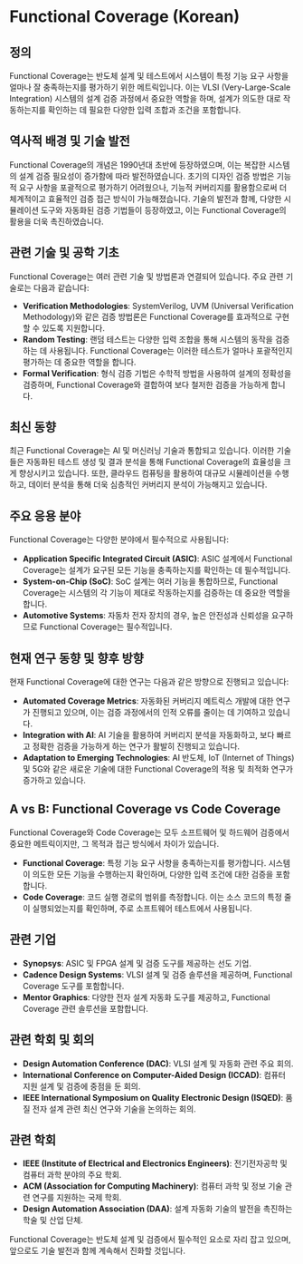 # Functional Coverage (Korean)

## 정의
Functional Coverage는 반도체 설계 및 테스트에서 시스템이 특정 기능 요구 사항을 얼마나 잘 충족하는지를 평가하기 위한 메트릭입니다. 이는 VLSI (Very-Large-Scale Integration) 시스템의 설계 검증 과정에서 중요한 역할을 하며, 설계가 의도한 대로 작동하는지를 확인하는 데 필요한 다양한 입력 조합과 조건을 포함합니다.

## 역사적 배경 및 기술 발전
Functional Coverage의 개념은 1990년대 초반에 등장하였으며, 이는 복잡한 시스템의 설계 검증 필요성이 증가함에 따라 발전하였습니다. 초기의 디자인 검증 방법은 기능적 요구 사항을 포괄적으로 평가하기 어려웠으나, 기능적 커버리지를 활용함으로써 더 체계적이고 효율적인 검증 접근 방식이 가능해졌습니다. 기술의 발전과 함께, 다양한 시뮬레이션 도구와 자동화된 검증 기법들이 등장하였고, 이는 Functional Coverage의 활용을 더욱 촉진하였습니다.

## 관련 기술 및 공학 기초
Functional Coverage는 여러 관련 기술 및 방법론과 연결되어 있습니다. 주요 관련 기술로는 다음과 같습니다:

- **Verification Methodologies**: SystemVerilog, UVM (Universal Verification Methodology)와 같은 검증 방법론은 Functional Coverage를 효과적으로 구현할 수 있도록 지원합니다.
- **Random Testing**: 랜덤 테스트는 다양한 입력 조합을 통해 시스템의 동작을 검증하는 데 사용됩니다. Functional Coverage는 이러한 테스트가 얼마나 포괄적인지 평가하는 데 중요한 역할을 합니다.
- **Formal Verification**: 형식 검증 기법은 수학적 방법을 사용하여 설계의 정확성을 검증하며, Functional Coverage와 결합하여 보다 철저한 검증을 가능하게 합니다.

## 최신 동향
최근 Functional Coverage는 AI 및 머신러닝 기술과 통합되고 있습니다. 이러한 기술들은 자동화된 테스트 생성 및 결과 분석을 통해 Functional Coverage의 효율성을 크게 향상시키고 있습니다. 또한, 클라우드 컴퓨팅을 활용하여 대규모 시뮬레이션을 수행하고, 데이터 분석을 통해 더욱 심층적인 커버리지 분석이 가능해지고 있습니다.

## 주요 응용 분야
Functional Coverage는 다양한 분야에서 필수적으로 사용됩니다:

- **Application Specific Integrated Circuit (ASIC)**: ASIC 설계에서 Functional Coverage는 설계가 요구된 모든 기능을 충족하는지를 확인하는 데 필수적입니다.
- **System-on-Chip (SoC)**: SoC 설계는 여러 기능을 통합하므로, Functional Coverage는 시스템의 각 기능이 제대로 작동하는지를 검증하는 데 중요한 역할을 합니다.
- **Automotive Systems**: 자동차 전자 장치의 경우, 높은 안전성과 신뢰성을 요구하므로 Functional Coverage는 필수적입니다.

## 현재 연구 동향 및 향후 방향
현재 Functional Coverage에 대한 연구는 다음과 같은 방향으로 진행되고 있습니다:

- **Automated Coverage Metrics**: 자동화된 커버리지 메트릭스 개발에 대한 연구가 진행되고 있으며, 이는 검증 과정에서의 인적 오류를 줄이는 데 기여하고 있습니다.
- **Integration with AI**: AI 기술을 활용하여 커버리지 분석을 자동화하고, 보다 빠르고 정확한 검증을 가능하게 하는 연구가 활발히 진행되고 있습니다.
- **Adaptation to Emerging Technologies**: AI 반도체, IoT (Internet of Things) 및 5G와 같은 새로운 기술에 대한 Functional Coverage의 적용 및 최적화 연구가 증가하고 있습니다.

## A vs B: Functional Coverage vs Code Coverage
Functional Coverage와 Code Coverage는 모두 소프트웨어 및 하드웨어 검증에서 중요한 메트릭이지만, 그 목적과 접근 방식에서 차이가 있습니다.

- **Functional Coverage**: 특정 기능 요구 사항을 충족하는지를 평가합니다. 시스템이 의도한 모든 기능을 수행하는지 확인하며, 다양한 입력 조건에 대한 검증을 포함합니다.
- **Code Coverage**: 코드 실행 경로의 범위를 측정합니다. 이는 소스 코드의 특정 줄이 실행되었는지를 확인하며, 주로 소프트웨어 테스트에서 사용됩니다.

## 관련 기업
- **Synopsys**: ASIC 및 FPGA 설계 및 검증 도구를 제공하는 선도 기업.
- **Cadence Design Systems**: VLSI 설계 및 검증 솔루션을 제공하며, Functional Coverage 도구를 포함합니다.
- **Mentor Graphics**: 다양한 전자 설계 자동화 도구를 제공하고, Functional Coverage 관련 솔루션을 포함합니다.

## 관련 학회 및 회의
- **Design Automation Conference (DAC)**: VLSI 설계 및 자동화 관련 주요 회의.
- **International Conference on Computer-Aided Design (ICCAD)**: 컴퓨터 지원 설계 및 검증에 중점을 둔 회의.
- **IEEE International Symposium on Quality Electronic Design (ISQED)**: 품질 전자 설계 관련 최신 연구와 기술을 논의하는 회의.

## 관련 학회
- **IEEE (Institute of Electrical and Electronics Engineers)**: 전기전자공학 및 컴퓨터 과학 분야의 주요 학회.
- **ACM (Association for Computing Machinery)**: 컴퓨터 과학 및 정보 기술 관련 연구를 지원하는 국제 학회.
- **Design Automation Association (DAA)**: 설계 자동화 기술의 발전을 촉진하는 학술 및 산업 단체.

Functional Coverage는 반도체 설계 및 검증에서 필수적인 요소로 자리 잡고 있으며, 앞으로도 기술 발전과 함께 계속해서 진화할 것입니다.